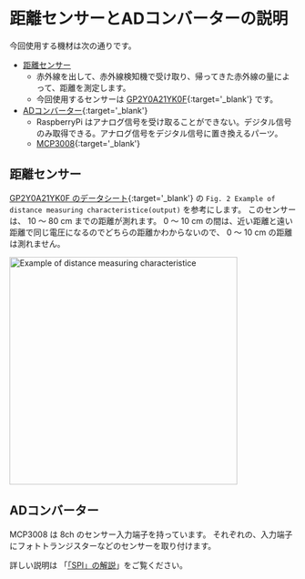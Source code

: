 # 距離センサーとADコンバーターの説明

今回使用する機材は次の通りです。

* [距離センサー](../用語集.md#距離センサー(測距センサー))
  * 赤外線を出して、赤外線検知機で受け取り、帰ってきた赤外線の量によって、距離を測定します。
  * 今回使用するセンサーは [GP2Y0A21YK0F](https://www.mouser.jp/datasheet/2/365/gp2y0a21yk_e-1149917.pdf){:target='_blank'} です。
* [ADコンバーター](../用語集.md#ADコンバーター(AD変換器)){:target='_blank'}
  * RaspberryPi はアナログ信号を受け取ることができない。デジタル信号のみ取得できる。アナログ信号をデジタル信号に置き換えるパーツ。
  * [MCP3008](http://ww1.microchip.com/downloads/en/DeviceDoc/21295d.pdf){:target='_blank'}

## 距離センサー

[GP2Y0A21YK0F のデータシート](https://www.mouser.jp/datasheet/2/365/gp2y0a21yk_e-1149917.pdf){:target='_blank'} の `Fig. 2 Example of distance measuring characteristice(output)` を参考にします。
このセンサーは、 10 〜 80 cm までの距離が測れます。 0 〜 10 cm の間は、近い距離と遠い距離で同じ電圧になるのでどちらの距離かわからないので、 0 〜 10 cm の距離は測れません。

<img src='https://raw.githubusercontent.com/libertyfish-co/ruby-hw/master/images/documents/GP2Y0A21YK0F_volt_graph1.png' alt='Example of distance measuring characteristice' width="400" />

## ADコンバーター

MCP3008 は 8ch のセンサー入力端子を持っています。
それぞれの、入力端子にフォトトランジスターなどのセンサーを取り付けます。

詳しい説明は 「[「SPI」の解説](https://synapse.kyoto/glossary/glossary.php?word=SPI)」をご覧ください。
